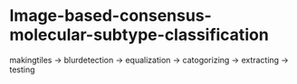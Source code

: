 # Image-based-consensus-molecular-subtype-classification

makingtiles -> blurdetection -> equalization -> catogorizing -> extracting -> testing
